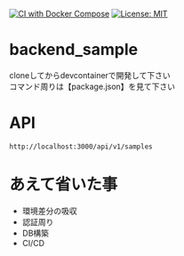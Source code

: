 
[![CI with Docker Compose](https://github.com/sonoda-umi/backend_sample/actions/workflows/ci.yaml/badge.svg)](https://github.com/sonoda-umi/backend_sample/actions/workflows/ci.yaml)
[![License: MIT](https://img.shields.io/badge/license-Apache%202.0-green)](https://opensource.org/license/apache-2-0)

# backend_sample

cloneしてからdevcontainerで開発して下さい  
コマンド周りは【package.json】を見て下さい

# API
```
http://localhost:3000/api/v1/samples
```

# あえて省いた事
* 環境差分の吸収
* 認証周り
* DB構築
* CI/CD
